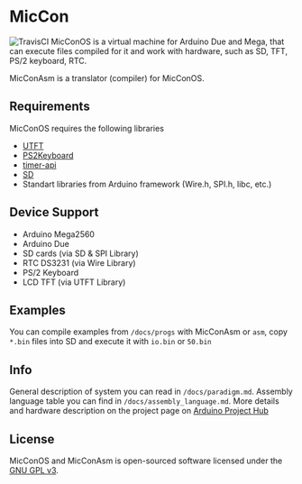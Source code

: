 # MicCon
![TravisCI](https://travis-ci.org/evost/MicCon.svg?branch=master "TravisCI")
MicConOS is a virtual machine for Arduino Due and Mega, that can execute files compiled for it and work with hardware, such as SD, TFT, PS/2 keyboard, RTC.

MicConAsm is a translator (compiler) for MicConOS.

## Requirements
MicConOS requires the following libraries
- [UTFT](http://rinkydinkelectronics.com/library.php?id=51)
- [PS2Keyboard](https://github.com/PaulStoffregen/PS2Keyboard)
- [timer-api](https://github.com/sadr0b0t/arduino-timer-api)
- [SD](https://github.com/arduino-libraries/SD)
- Standart libraries from Arduino framework (Wire.h, SPI.h, libc, etc.)

## Device Support
- Arduino Mega2560
- Arduino Due
- SD cards (via SD & SPI Library)
- RTC DS3231 (via Wire Library)
- PS/2 Keyboard
- LCD TFT (via UTFT Library)

## Examples
You can compile examples from `/docs/progs` with MicConAsm or `asm`, copy `*.bin` files into SD and execute it with `io.bin` or `50.bin`

## Info
General description of system you can read in `/docs/paradigm.md`.
Assembly language table you can find in `/docs/assembly_language.md`.
More details and hardware description on the project page on [Arduino Project Hub](https://create.arduino.cc/projecthub/evost/miccon-vm-and-translator-4a072a)

## License
MicConOS and MicConAsm is open-sourced software licensed under the [GNU GPL v3](http://www.gnu.org/licenses/gpl.html).
